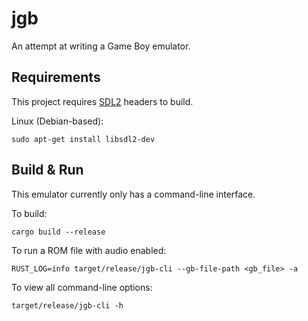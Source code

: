 # jgb

An attempt at writing a Game Boy emulator.

## Requirements

This project requires [SDL2](https://www.libsdl.org/) headers to build.

Linux (Debian-based):
```shell
sudo apt-get install libsdl2-dev
```

## Build & Run

This emulator currently only has a command-line interface.

To build:
```shell
cargo build --release
```

To run a ROM file with audio enabled:
```shell
RUST_LOG=info target/release/jgb-cli --gb-file-path <gb_file> -a
```

To view all command-line options:
```shell
target/release/jgb-cli -h
```
